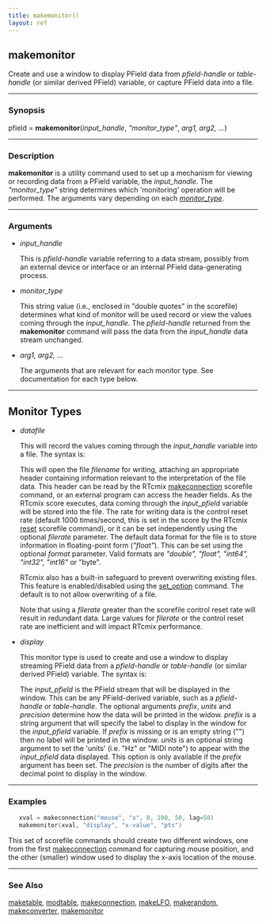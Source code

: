 ```yaml
---
title: makemonitor()
layout: ref
---
```


## makemonitor

Create and use a window to display PField data from
*pfield-handle* or *table-handle* (or similar derived PField) variable,
or capture PField data into a file.

-----

### Synopsis

pfield = **makemonitor**(*input\_handle*, *"monitor\_type"*, *arg1,
arg2, ...*)

-----

### Description

**makemonitor** is a utility command used to set up a mechanism for
viewing or recording data from a PField variable, the *input\_handle*.
The *"monitor\_type"* string determines which 'monitoring' operation
will be performed. The arguments vary depending on each
*[monitor\_type](#monitor_types)*.

-----

### Arguments

  - *input\_handle*  
      
    This is *pfield-handle* variable referring to a data stream,
    possibly from an external device or interface or an internal PField
    data-generating process.

  - *monitor\_type*  
      
    This string value (i.e., enclosed in "double quotes" in the
    scorefile) determines what kind of monitor will be used record or
    view the values coming through the *input\_handle*. The
    *pfield-handle* returned from the **makemonitor** command will pass
    the data from the *input\_handle* data stream unchanged.

  - *arg1, arg2, ...*  
      
    The arguments that are relevant for each monitor type. See
    documentation for each type below.

-----

## <span id="monitor_types" class="internallink">Monitor Types</span>

  - <span id="datafile" class="internallink">*datafile*</span>  
      
    This will record the values coming through the *input\_handle*
    variable into a file. The syntax is:
    
    This will open the file *filename* for writing, attaching an
    appropriate header containing information relevant to the
    interpretation of the file data. This header can be read by the
    RTcmix [makeconnection](makeconnection.html#datafile) scorefile
    command, or an external program can access the header fields. As the
    RTcmix score executes, data coming through the *input\_pfield*
    variable will be stored into the file. The rate for writing data is
    the control reset rate (default 1000 times/second, this is set in
    the score by the RTcmix [reset](reset.html) scorefile command), or
    it can be set independently using the optional *filerate* parameter.
    The default data format for the file is to store information in
    floating-point form (*"float"*). This can be set using the optional
    *format* parameter. Valid formats are *"double", "float", "int64",
    "int32", "int16"* or "byte".
    
    RTcmix also has a built-in safeguard to prevent overwriting existing
    files. This feature is enabled/disabled using the
    [set\_option](set_option.html#clobber) command. The default is to
    not allow overwriting of a file.
    
    Note that using a *filerate* greater than the scorefile control
    reset rate will result in redundant data. Large values for
    *filerate* or the control reset rate are inefficient and will impact
    RTcmix performance.

  - <span id="display" class="internallink">*display*</span>  
      
    This monitor type is used to create and use a window to display
    streaming PField data from a *pfield-handle* or *table-handle* (or
    similar derived PField) variable. The syntax is:
    
    The *input\_pfield* is the PField stream that will be displayed in
    the window. This can be any PField-derived variable, such as a
    *pfield-handle* or *table-handle*. The optional arguments *prefix*,
    *units* and *precision* determine how the data will be printed in
    the widow. *prefix* is a string argument that will specify the label
    to display in the window for the *input\_pfield* variable. If
    *prefix* is missing or is an empty string ("") then no label will be
    printed in the window. *units* is an optional string argument to set
    the 'units' (i.e. "Hz" or "MIDI note") to appear with the
    *input\_pfield* data displayed. This option is only available if the
    *prefix* argument has been set. The *precision* is the number of
    digits after the decimal point to display in the window.

-----

### Examples

```cpp
   xval = makeconnection("mouse", "x", 0, 100, 50, lag=50)
   makemonitor(xval, "display", "x-value", "pts")
```

This set of scorefile commands should create two different windows, one
from the first [makeconnection](makeconnection.html) command for
capturing mouse position, and the other (smaller) window used to display
the x-axis location of the mouse.

-----

### See Also

[maketable](maketable.html), [modtable](modtable.html),
[makeconnection](makeconnection.html), [makeLFO](makeLFO.html),
[makerandom](makerandom.html), [makeconverter](makeconverter.html),
[makemonitor](makefilter.html)
